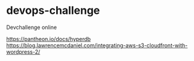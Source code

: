 # devops-challenge
Devchallenge online

https://pantheon.io/docs/hyperdb
https://blog.lawrencemcdaniel.com/integrating-aws-s3-cloudfront-with-wordpress-2/

